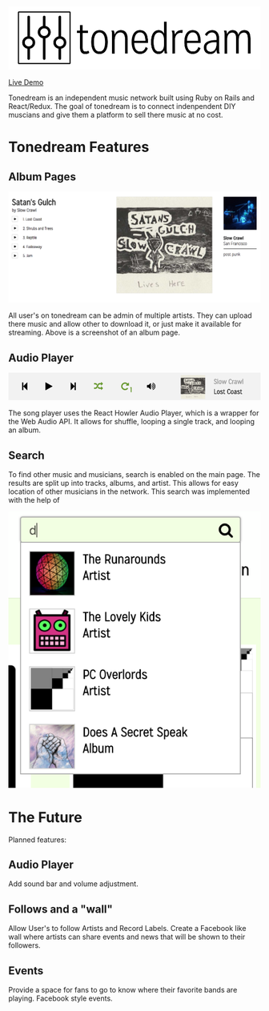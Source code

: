 ![logo](docs/image_concepts/logo1a.jpg)


[Live Demo][tonedream]

[tonedream]: https://tonedream.herokuapp.com/

Tonedream is an independent music network built using Ruby on Rails
and React/Redux.  The goal of tonedream is to connect indenpendent DIY muscians and give them a 
platform to sell there music at no cost. 

# Tonedream Features

## Album Pages

![artist_page](docs/images/artist-page.png)

All user's on tonedream can be admin of multiple artists. They can upload there music and allow other to download it, or just make it available for streaming. Above is a screenshot of an album page.

## Audio Player

![artist_page](docs/images/sound_player.png)

The song player uses the React Howler Audio Player, which is a wrapper for the Web Audio API. It allows for shuffle, looping a single track, and looping an album.

## Search

To find other music and musicians, search is enabled on the main page. The results are split up into tracks, albums, and artist. This allows for easy location of other musicians in the network. This search was implemented with the help of

![artist_page](docs/images/search.png)


# The Future

Planned features:

## Audio Player

Add sound bar and volume adjustment.

## Follows and a "wall"

Allow User's to follow Artists and Record Labels. Create a Facebook like wall where artists can share events and news that will be shown to their followers.

## Events

Provide a space for fans to go to know where their favorite bands are playing. Facebook style events.
